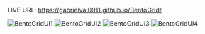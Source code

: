 LIVE URL: https://gabrielval0911.github.io/BentoGrid/

![BentoGridUI1](https://github.com/user-attachments/assets/4e4407c5-ebcb-4f3c-bd0a-d25fc78037f7)
![BentoGridUI2](https://github.com/user-attachments/assets/1b663660-ff86-4085-8126-52ecc02da72a)
![BentoGridUI3](https://github.com/user-attachments/assets/dbec2d01-8f87-44d0-b754-9ec3faef4480)
![BentoGridUI4](https://github.com/user-attachments/assets/fce89151-f3b8-47d6-9726-b89e24dd9929)
